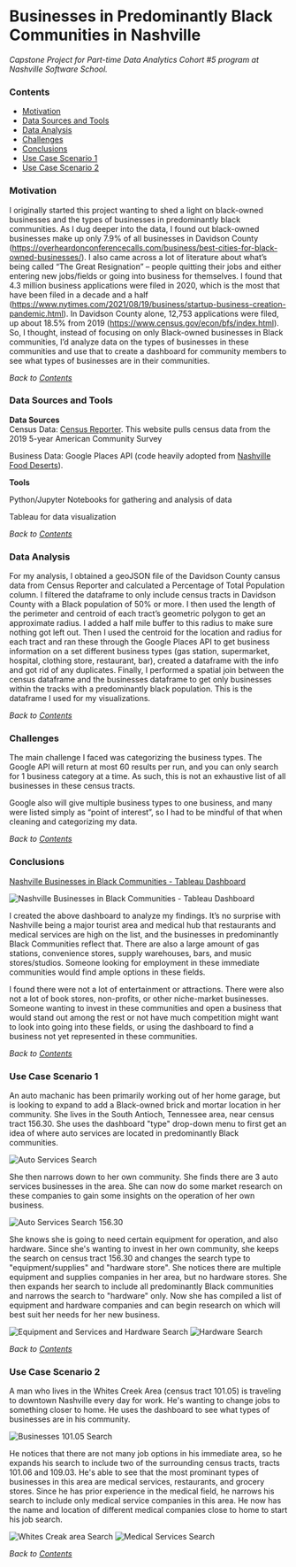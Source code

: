 # Businesses in Predominantly Black Communities in Nashville
*Capstone Project for Part-time Data Analytics Cohort #5 program at Nashville Software School.* 

### **Contents**  
- [Motivation](#Motivation)
- [Data Sources and Tools](#Data-Sources-and-Tools)
- [Data Analysis](#Data-Analysis)
- [Challenges](#Challenges)
- [Conclusions](#Conclusions)
- [Use Case Scenario 1](#Use-Case-Scenario-1)
- [Use Case Scenario 2](#Use-Case-Scenario-2)
 

### **Motivation**   
I originally started this project wanting to shed a light on black-owned businesses and the types of businesses in predominantly black communities. As I dug deeper into the data, I found out black-owned businesses make up only 7.9% of all businesses in Davidson County (https://overheardonconferencecalls.com/business/best-cities-for-black-owned-businesses/). I also came across a lot of literature about what’s being called “The Great Resignation” – people quitting their jobs and either entering new jobs/fields or going into business for themselves. I found that 4.3 million business applications were filed in 2020, which is the most that have been filed in a decade and a half (https://www.nytimes.com/2021/08/19/business/startup-business-creation-pandemic.html). In Davidson County alone, 12,753 applications were filed, up about 18.5% from 2019 (https://www.census.gov/econ/bfs/index.html). So, I thought, instead of focusing on only Black-owned businesses in Black communities, I’d analyze data on the types of businesses in these communities and use that to create a dashboard for community members to see what types of businesses are in their communities.   

*Back to [Contents](#Contents)*

### **Data Sources and Tools**   
**Data Sources**   
Census Data: [Census Reporter](https://censusreporter.org/data/table/?table=B02001&geo_ids=04000US47,01000US,05000US47037,140|05000US47037&primary_geo_id=05000US47037). This website pulls census data from the 2019 5-year American Community Survey

Business Data: Google Places API (code heavily adopted from [Nashville Food Deserts](https://github.com/raom1/nashville-food-deserts)).

**Tools**

Python/Jupyter Notebooks for gathering and analysis of data

Tableau for data visualization     

*Back to [Contents](#Contents)*

### **Data Analysis**
For my analysis, I obtained a geoJSON file of the Davidson County cansus data from Census Reporter and calculated a Percentage of Total Population column. I filtered the dataframe to only include census tracts in Davidson County with a Black population of 50% or more. 
I then used the length of the perimeter and centroid of each tract’s geometric polygon to get an approximate radius. I added a half mile buffer to this radius to make sure nothing got left out. 
Then I used the centroid for the location and radius for each tract and ran these through the Google Places API to get business information on a set different business types (gas station, supermarket, hospital, clothing store, restaurant, bar), created a dataframe with the info and got rid of any duplicates. 
Finally, I performed a spatial join between the census dataframe and the businesses dataframe to get only businesses within the tracks with a predominantly black population. This is the dataframe I used for my visualizations.

*Back to [Contents](#Contents)*

### **Challenges**
The main challenge I faced was categorizing the business types. The Google API will return at most 60 results per run, and you can only search for 1 business category at a time. As such, this is not an exhaustive list of all businesses in these census tracts. 

Google also will give multiple business types to one business, and many were listed simply as “point of interest”, so I had to be mindful of that when cleaning and categorizing my data. 

*Back to [Contents](#Contents)*

### **Conclusions**
[Nashville Businesses in Black Communities - Tableau Dashboard](https://prod-useast-b.online.tableau.com/#/site/tarynpatterson/views/NashvilleBusinessesinBlackCommunities/NashvilleBusinessesinBlackCommunities?:iid=3)

![Nashville Businesses in Black Communities - Tableau Dashboard](https://github.com/tarynpatterson/nashville-businesses-in-black-communities/blob/main/images/NBBC%20Dashboard.PNG)

I created the above dashboard to analyze my findings. It’s no surprise with Nashville being a major tourist area and medical hub that restaurants and medical services are high on the list, and the businesses in predominantly Black Communities reflect that. There are also a large amount of gas stations, convenience stores, supply warehouses, bars, and music stores/studios. Someone looking for employment in these immediate communities would find ample options in these fields. 

I found there were not a lot of entertainment or attractions. There were also not a lot of book stores, non-profits, or other niche-market businesses. Someone wanting to invest in these communities and open a business that would stand out among the rest or not have much competition might want to look into going into these fields, or using the dashboard to find a business not yet represented in these communities. 

*Back to [Contents](#Contents)*

### **Use Case Scenario 1** 
An auto machanic has been primarily working out of her home garage, but is looking to expand to add a Black-owned brick and mortar location in her community. She lives in the South Antioch, Tennessee area, near census tract 156.30. She uses the dashboard "type" drop-down menu to first get an idea of where auto services are located in predominantly Black communities.

![Auto Services Search](https://github.com/tarynpatterson/nashville-businesses-in-black-communities/blob/main/images/auto%20services.PNG)

She then narrows down to her own community. She finds there are 3 auto services businesses in the area. She can now do some market research on these companies to gain some insights on the operation of her own business. 

![Auto Services Search 156.30](https://github.com/tarynpatterson/nashville-businesses-in-black-communities/blob/main/images/auto%20services%20156.30.PNG)

She knows she is going to need certain equipment for operation, and also hardware. Since she's wanting to invest in her own community, she keeps the search on census tract 156.30 and changes the search type to "equipment/supplies" and "hardware store". She notices there are multiple equipment and supplies companies in her area, but no hardware stores. She then expands her search to include all predominantly Black communities and narrows the search to "hardware" only. 
Now she has compiled a list of equipment and hardware companies and can begin research on which will best suit her needs for her new business.

![Equipment and Services and Hardware Search](https://github.com/tarynpatterson/nashville-businesses-in-black-communities/blob/main/images/equipment%20and%20supplies%20and%20hardware%20156.30.PNG) ![Hardware Search](https://github.com/tarynpatterson/nashville-businesses-in-black-communities/blob/main/images/hardware%20stores.PNG)

*Back to [Contents](#Contents)* 

### **Use Case Scenario 2**
A man who lives in the Whites Creek Area (census tract 101.05) is traveling to downtown Nashville every day for work. He's wanting to change jobs to something closer to home. He uses the dashboard to see what types of businesses are in his community. 

![Businesses 101.05 Search](https://github.com/tarynpatterson/nashville-businesses-in-black-communities/blob/main/images/101.05.PNG)

He notices that there are not many job options in his immediate area, so he expands his search to include two of the surrounding census tracts, tracts 101.06 and 109.03. He's able to see that the most prominant types of businesses in this area are medical services, restaurants, and grocery stores. Since he has prior experience in the medical field, he narrows his search to include only medical service companies in this area. He now has the name and location of different medical companies close to home to start his job search. 

![Whites Creak area Search](https://github.com/tarynpatterson/nashville-businesses-in-black-communities/blob/main/images/whites%20creak%20job%20search.PNG) ![Medical Services Search](https://github.com/tarynpatterson/nashville-businesses-in-black-communities/blob/main/images/medical%20services.PNG)

*Back to [Contents](#Contents)*